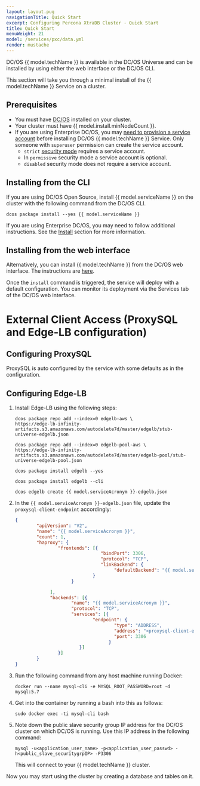 ```yaml
---
layout: layout.pug
navigationTitle: Quick Start
excerpt: Configuring Percona XtraDB Cluster - Quick Start
title: Quick Start
menuWeight: 21
model: /services/pxc/data.yml
render: mustache
---
```


DC/OS {{ model.techName }} is available in the DC/OS Universe and can be installed by using either the web interface or the DC/OS CLI.

This section will take you through a minimal install of the {{ model.techName }} Service on a cluster.

## Prerequisites
- You must have [DC/OS](/latest/in) installed on your cluster.
- Your cluster must have {{ model.install.minNodeCount }}.
- If you are using Enterprise DC/OS, you may [need to provision a service account](/1.12/security/ent/service-auth/custom-service-auth/) before installing DC/OS {{ model.techName }} Service. Only someone with `superuser` permission can create the service account.
  - `strict` [security mode](/1.12/security/ent/service-auth/custom-service-auth/) requires a service account.
  - In `permissive` security mode a service account is optional.
  - `disabled` security mode does not require a service account.

## Installing from the CLI

If you are using DC/OS Open Source, install {{ model.serviceName }} on the cluster with the following command from the DC/OS CLI. 

```shell
dcos package install --yes {{ model.serviceName }}
```
If you are using Enterprise DC/OS, you may need to follow additional instructions. See the [Install](/services/pxc/0.1.0-5.7.21/operations/install/) section for more information.

## Installing from the web interface

Alternatively, you can install {{ model.techName }} from the DC/OS web interface. The instructions are [here](/services/pxc/0.1.0-5.7.21/operations/install/#installing-from-the-dcos-web-interface).

Once the `install` command is triggered, the service will deploy with a default configuration. You can monitor its deployment via the Services tab of the DC/OS web interface.   

# External Client Access (ProxySQL and Edge-LB configuration)
<!-- Can this section be moved to Operations? The only procedures that should go here are those involved in a minimal installation. -->

## Configuring ProxySQL 
ProxySQL is auto configured by the service with some defaults as in the configuration. 
<!-- What defaults? -->

## Configuring Edge-LB
1. Install Edge-LB using the following steps:

   ```shell
   dcos package repo add --index=0 edgelb-aws \
   https://edge-lb-infinity-artifacts.s3.amazonaws.com/autodelete7d/master/edgelb/stub-universe-edgelb.json
   ```
   ```
   dcos package repo add --index=0 edgelb-pool-aws \
   https://edge-lb-infinity-artifacts.s3.amazonaws.com/autodelete7d/master/edgelb-pool/stub-universe-edgelb-pool.json
   ```
   ```
   dcos package install edgelb --yes
   ```

   ```
   dcos package install edgelb --cli
   ```

   ```
   dcos edgelb create {{ model.serviceAcronym }}-edgelb.json
   ```

1. In the `{{ model.serviceAcronym }}-edgelb.json` file, update the `proxysql-client-endpoint` accordingly:

   ```json
   {
           "apiVersion": "V2",
           "name": "{{ model.serviceAcronym }}",
           "count": 1,
           "haproxy": {
                   "frontends": [{
                                   "bindPort": 3306,
                                   "protocol": "TCP",
                                   "linkBackend": {
                                        "defaultBackend": "{{ model.serviceAcronym }}"
                                }
                        }

                ],
                "backends": [{
                        "name": "{{ model.serviceAcronym }}",
                        "protocol": "TCP",
                        "services": [{
                                "endpoint": {
                                        "type": "ADDRESS",
                                        "address": "<proxysql-client-endpoint>",
                                        "port": 3306
                                      }
                           }]
                   }]
           }
   }
   ```

1. Run the following command from any host machine running Docker:
   ```shell
   docker run --name mysql-cli -e MYSQL_ROOT_PASSWORD=root -d mysql:5.7
   ```

1. Get into the container by running a bash into this as follows:
   ```shell
   sudo docker exec -ti mysql-cli bash
   ```
1. Note down the public slave security group IP address for the DC/OS cluster on which DC/OS is running. Use this IP address in the following command:
   ```shell
   mysql -u<application_user_name> -p<application_user_passwd> -h<public_slave_securitygrpIP> -P3306
   ```
   This will connect to your {{ model.techName }} cluster. 

Now you may start using the cluster by creating a database and tables on it.


